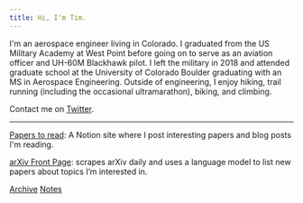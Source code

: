 ```yaml
---
title: Hi, I'm Tim.
---
```


I'm an aerospace engineer living in Colorado. I graduated from the US Military Academy at West Point before going on to serve as an aviation officer and UH-60M Blackhawk pilot. I left the military in 2018 and attended graduate school at the University of Colorado Boulder graduating with an MS in Aerospace Engineering. Outside of engineering, I enjoy hiking, trail running (including the occasional ultramarathon), biking, and climbing.

Contact me on [Twitter](https://twitter.com/tims457).

---

[Papers to read](https://tims457.notion.site/bdb354e530134df4a386a5624badc029?v=20a85de48c2d4bb59a5316acf240c49e&pvs=4): A Notion site where I post interesting papers and blog posts I'm reading.

[arXiv Front Page](https://sullivantm.com/arxiv-frontpage): scrapes arXiv daily and uses a language model to list new papers about topics I’m interested in.

[Archive](/Archive) [Notes](/Notes)